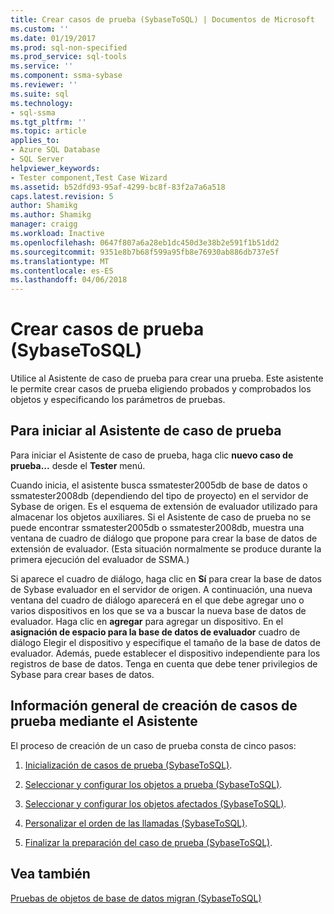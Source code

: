 ```yaml
---
title: Crear casos de prueba (SybaseToSQL) | Documentos de Microsoft
ms.custom: ''
ms.date: 01/19/2017
ms.prod: sql-non-specified
ms.prod_service: sql-tools
ms.service: ''
ms.component: ssma-sybase
ms.reviewer: ''
ms.suite: sql
ms.technology:
- sql-ssma
ms.tgt_pltfrm: ''
ms.topic: article
applies_to:
- Azure SQL Database
- SQL Server
helpviewer_keywords:
- Tester component,Test Case Wizard
ms.assetid: b52dfd93-95af-4299-bc8f-83f2a7a6a518
caps.latest.revision: 5
author: Shamikg
ms.author: Shamikg
manager: craigg
ms.workload: Inactive
ms.openlocfilehash: 0647f807a6a28eb1dc450d3e38b2e591f1b51dd2
ms.sourcegitcommit: 9351e8b7b68f599a95fb8e76930ab886db737e5f
ms.translationtype: MT
ms.contentlocale: es-ES
ms.lasthandoff: 04/06/2018
---
```

# <a name="creating-test-cases-sybasetosql"></a>Crear casos de prueba (SybaseToSQL)
Utilice al Asistente de caso de prueba para crear una prueba. Este asistente le permite crear casos de prueba eligiendo probados y comprobados los objetos y especificando los parámetros de pruebas.  
  
## <a name="starting-the-test-case-wizard"></a>Para iniciar al Asistente de caso de prueba  
Para iniciar el Asistente de caso de prueba, haga clic **nuevo caso de prueba...** desde el **Tester** menú.  
  
Cuando inicia, el asistente busca ssmatester2005db de base de datos o ssmatester2008db (dependiendo del tipo de proyecto) en el servidor de Sybase de origen. Es el esquema de extensión de evaluador utilizado para almacenar los objetos auxiliares. Si el Asistente de caso de prueba no se puede encontrar ssmatester2005db o ssmatester2008db, muestra una ventana de cuadro de diálogo que propone para crear la base de datos de extensión de evaluador. (Esta situación normalmente se produce durante la primera ejecución del evaluador de SSMA.)  
  
Si aparece el cuadro de diálogo, haga clic en **Sí** para crear la base de datos de Sybase evaluador en el servidor de origen. A continuación, una nueva ventana del cuadro de diálogo aparecerá en el que debe agregar uno o varios dispositivos en los que se va a buscar la nueva base de datos de evaluador. Haga clic en **agregar** para agregar un dispositivo. En el **asignación de espacio para la base de datos de evaluador** cuadro de diálogo Elegir el dispositivo y especifique el tamaño de la base de datos de evaluador. Además, puede establecer el dispositivo independiente para los registros de base de datos. Tenga en cuenta que debe tener privilegios de Sybase para crear bases de datos.  
  
## <a name="overview-of-creating-test-cases-using-the-wizard"></a>Información general de creación de casos de prueba mediante el Asistente  
El proceso de creación de un caso de prueba consta de cinco pasos:  
  
1.  [Inicialización de casos de prueba &#40;SybaseToSQL&#41;](../../ssma/sybase/initializing-test-cases-sybasetosql.md).  
  
2.  [Seleccionar y configurar los objetos a prueba &#40;SybaseToSQL&#41;](../../ssma/sybase/selecting-and-configuring-objects-to-test-sybasetosql.md).  
  
3.  [Seleccionar y configurar los objetos afectados &#40;SybaseToSQL&#41;](../../ssma/sybase/selecting-and-configuring-affected-objects-sybasetosql.md).  
  
4.  [Personalizar el orden de las llamadas &#40;SybaseToSQL&#41;](../../ssma/sybase/customizing-calls-order-sybasetosql.md).  
  
5.  [Finalizar la preparación del caso de prueba &#40;SybaseToSQL&#41;](../../ssma/sybase/finishing-test-case-preparation-sybasetosql.md).  
  
## <a name="see-also"></a>Vea también  
[Pruebas de objetos de base de datos migran &#40;SybaseToSQL&#41;](../../ssma/sybase/testing-migrated-database-objects-sybasetosql.md)  
  
